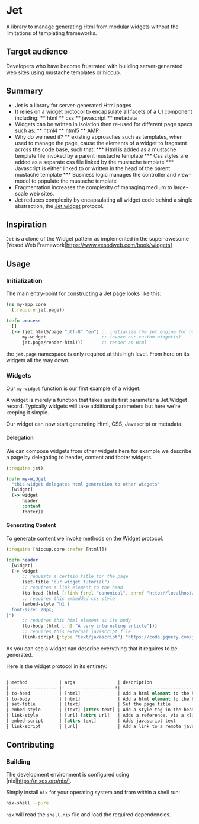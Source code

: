 # Jet

A library to manage generating Html from modular widgets without the limitations of templating frameworks.

## Target audience

Developers who have become frustrated with building server-generated web sites using mustache templates or hiccup.

## Summary

* Jet is a library for server-generated Html pages
* It relies on a widget protocol to encapsulate all facets of a UI component including:
** html
** css
** javascript
** metadata
* Widgets can be written in isolation then re-used for different page specs such as:
** html4
** html5
** [AMP](https://www.ampproject.org/)
* Why do we need it?
** existing approaches such as templates, when used to manage the page, cause the elements of a widget to fragment across the code base, such that:
*** Html is added as a mustache template file invoked by a parent mustache template
*** Css styles are added as a separate css file linked by the mustache template
*** Javascript is either linked to or written in the head of the parent mustache template
*** Business logic manages the controller and view-model to populate the mustache template
* Fragmentation increases the complexity of managing medium to large-scale web sites.
* Jet reduces complexity by encapsulating all widget code behind a single abstraction, the [Jet.widget]() protocol.

## Inspiration

`Jet` is a clone of the Widget pattern as implemented in the super-awesome [Yesod Web Framework|https://www.yesodweb.com/book/widgets]

## Usage

### Initialization

The main entry-point for constructing a Jet page looks like this:

``` clojure
(ns my-app.core
  (:require jet.page))

(defn process
  []
  (-> (jet.html5/page "utf-8" "en") ;; initialize the jet engine for html5
      my-widget                     ;; invoke our custom widget(s)
      jet.page/render-html)))       ;; render as Html
```

the `jet.page` namespace is only required at this high level. From here on its widgets all the way down.

### Widgets

Our `my-widget` function is our first example of a widget.

A widget is merely a function that takes as its first parameter a Jet.Widget record.
Typically widgets will take additional parameters but here we're keeping it simple.

Our widget can now start generating Html, CSS, Javascript or metadata.

#### Delegation

We can compose widgets from other widgets here for example we describe a page by delegating to header, content and footer widgets.

``` clojure
(:require jet)

(defn my-widget
  "this widget delegates html generation to other widgets"
  [widget]
  (-> widget
      header
      content
      footer))
```

#### Generating Content

To generate content we invoke methods on the Widget protocol.

``` clojure
(:require [hiccup.core :refer [html]])

(defn header
  [widget]
  (-> widget
      ;; requests a certain title for the page
      (set-title "our widget tutorial")
      ;; requires a link element to the head
      (to-head (html [:link {:rel "canonical", :href "http://localhost/my/tutorial.html"}]))
      ;; requires this embedded css style
      (embed-style "h1 {
  font-size: 20px;
}")
      ;; requires this html element as its body
      (to-body (html [:h1 "A very interesting article"]))
      ;; requires this external javascript file
      (link-script {:type "text/javascript"} "https://code.jquery.com/jquery-3.2.1.slim.min.js")))
```

As you can see a widget can describe everything that it requires to be generated.

Here is the widget protocol in its entirety:

``` clojure

| method            | args                | description                                                   |
| ----------------- |:-------------------:| -------------------------------------------------------------:|
| to-head           | [html]              | Add a html element to the head                                |
| to-body           | [html]              | Add a html element to the body                                |
| set-title         | [text]              | Set the page title                                            |
| embed-style       | [text] [attrs text] | Add a style tag in the head                                   |
| link-style        | [url] [attrs url]   | Adds a reference, via a <link> tag, to an external stylesheet |
| embed-script      | [attrs text]        | Adds javascript text                                          |
| link-script       | [url]               | Add a link to a remote javascript file                        |

```

## Contributing

### Building

The development environment is configured using [nix|https://nixos.org/nix/].

Simply install `nix` for your operating system and from within a shell run:

``` sh
nix-shell --pure
```

`nix` will read the `shell.nix` file and load the required dependencies.
